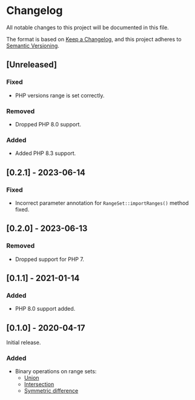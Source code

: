 # Changelog
All notable changes to this project will be documented in this file.

The format is based on [Keep a Changelog](https://keepachangelog.com/en/1.0.0/),
and this project adheres to [Semantic Versioning](https://semver.org/spec/v2.0.0.html).

## [Unreleased]
### Fixed
- PHP versions range is set correctly.
### Removed
- Dropped PHP 8.0 support.
### Added
- Added PHP 8.3 support.

## [0.2.1] - 2023-06-14
### Fixed
- Incorrect parameter annotation for `RangeSet::importRanges()` method fixed.

## [0.2.0] - 2023-06-13
### Removed
- Dropped support for PHP 7.

## [0.1.1] - 2021-01-14
### Added
- PHP 8.0 support added.

## [0.1.0] - 2020-04-17
Initial release.
### Added
- Binary operations on range sets:
  - [Union](https://en.wikipedia.org/wiki/Union_(set_theory))
  - [Intersection](https://en.wikipedia.org/wiki/Intersection_(set_theory))
  - [Symmetric difference](https://en.wikipedia.org/wiki/Symmetric_difference)

